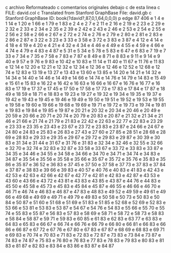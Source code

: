 c archivo Reformateado
c comentarios originales debajo
c de esta linea
c  FILE: david.col
c  Translated from Stanford GraphBase File: david.gb
c  Stanford GraphBase ID: book(?david?,87,0,1,64,0,0,0)
p edge 87 406
e 1 4
e 1 14
e 1 20
e 1 66
e 1 79
e 1 83
e 2 4
e 2 7
e 2 11
e 2 16
e 2 19
e 2 23
e 2 29
e 2 32
e 2 33
e 2 34
e 2 35
e 2 39
e 2 42
e 2 43
e 2 46
e 2 53
e 2 54
e 2 55
e 2 56
e 2 58
e 2 66
e 2 67
e 2 72
e 2 74
e 2 76
e 2 79
e 2 80
e 2 81
e 2 83
e 2 86
e 2 87
e 3 22
e 3 23
e 3 33
e 3 58
e 3 72
e 3 83
e 3 87
e 4 12
e 4 14
e 4 18
e 4 19
e 4 20
e 4 21
e 4 32
e 4 34
e 4 46
e 4 49
e 4 55
e 4 59
e 4 66
e 4 74
e 4 79
e 4 83
e 4 87
e 5 31
e 5 34
e 5 78
e 5 83
e 6 47
e 6 83
e 7 19
e 7 33
e 7 34
e 7 35
e 7 58
e 7 83
e 7 87
e 8 49
e 8 71
e 8 83
e 9 11
e 9 14
e 9 40
e 9 57
e 9 76
e 9 83
e 10 42
e 10 83
e 11 14
e 11 40
e 11 67
e 11 76
e 11 83
e 12 14
e 12 20
e 12 21
e 12 32
e 12 34
e 12 36
e 12 46
e 12 52
e 12 68
e 12 74
e 12 83
e 13 19
e 13 27
e 13 43
e 13 60
e 13 85
e 14 20
e 14 21
e 14 32
e 14 34
e 14 40
e 14 46
e 14 49
e 14 66
e 14 74
e 14 76
e 14 79
e 14 83
e 15 49
e 15 61
e 15 83
e 16 22
e 16 42
e 16 63
e 16 66
e 16 67
e 16 76
e 16 77
e 16 83
e 17 19
e 17 37
e 17 45
e 17 50
e 17 58
e 17 73
e 17 83
e 17 84
e 17 87
e 18 49
e 18 59
e 18 71
e 18 83
e 19 23
e 19 27
e 19 32
e 19 34
e 19 35
e 19 37
e 19 42
e 19 43
e 19 45
e 19 46
e 19 49
e 19 50
e 19 51
e 19 52
e 19 53
e 19 55
e 19 58
e 19 60
e 19 66
e 19 68
e 19 69
e 19 71
e 19 72
e 19 73
e 19 74
e 19 81
e 19 83
e 19 84
e 19 85
e 19 87
e 20 21
e 20 32
e 20 34
e 20 46
e 20 49
e 20 59
e 20 66
e 20 71
e 20 74
e 20 79
e 20 83
e 20 87
e 21 32
e 21 34
e 21 46
e 21 66
e 21 74
e 21 79
e 21 83
e 22 42
e 22 63
e 22 77
e 22 83
e 23 29
e 23 33
e 23 35
e 23 43
e 23 67
e 23 72
e 23 83
e 23 87
e 24 66
e 24 67
e 24 80
e 24 83
e 25 83
e 26 83
e 27 43
e 27 60
e 27 85
e 28 51
e 28 68
e 28 69
e 28 83
e 29 33
e 29 35
e 29 67
e 29 72
e 29 83
e 29 87
e 30 39
e 30 83
e 31 34
e 31 44
e 31 67
e 31 76
e 31 83
e 32 34
e 32 46
e 32 55
e 32 66
e 32 70
e 32 74
e 32 83
e 32 87
e 33 58
e 33 67
e 33 72
e 33 83
e 33 87
e 34 35
e 34 46
e 34 55
e 34 58
e 34 66
e 34 70
e 34 71
e 34 74
e 34 83
e 34 87
e 35 54
e 35 56
e 35 58
e 35 66
e 35 67
e 35 72
e 35 76
e 35 83
e 35 86
e 35 87
e 36 52
e 36 83
e 37 45
e 37 50
e 37 58
e 37 73
e 37 83
e 37 84
e 37 87
e 38 83
e 39 66
e 39 83
e 40 57
e 40 76
e 40 83
e 41 83
e 42 43
e 42 53
e 42 63
e 42 66
e 42 67
e 42 77
e 42 81
e 42 83
e 42 87
e 43 53
e 43 60
e 43 66
e 43 72
e 43 81
e 43 83
e 43 85
e 43 87
e 44 76
e 44 83
e 45 50
e 45 58
e 45 73
e 45 83
e 45 84
e 45 87
e 46 55
e 46 66
e 46 70
e 46 71
e 46 74
e 46 83
e 46 87
e 47 83
e 48 83
e 49 52
e 49 59
e 49 61
e 49 66
e 49 68
e 49 69
e 49 71
e 49 79
e 49 83
e 50 58
e 50 73
e 50 83
e 50 84
e 50 87
e 51 60
e 51 68
e 51 69
e 51 83
e 51 85
e 52 68
e 52 69
e 52 83
e 53 66
e 53 81
e 53 83
e 53 87
e 54 67
e 54 76
e 54 83
e 55 66
e 55 70
e 55 74
e 55 83
e 55 87
e 56 83
e 57 83
e 58 69
e 58 71
e 58 72
e 58 73
e 58 83
e 58 84
e 58 87
e 59 71
e 59 83
e 60 85
e 61 83
e 62 83
e 63 77
e 63 83
e 64 83
e 65 83
e 66 67
e 66 74
e 66 76
e 66 79
e 66 80
e 66 81
e 66 83
e 66 86
e 66 87
e 67 72
e 67 76
e 67 80
e 67 83
e 67 87
e 68 69
e 68 83
e 69 71
e 69 83
e 70 74
e 70 83
e 71 83
e 72 83
e 72 87
e 73 83
e 73 84
e 73 87
e 74 83
e 74 87
e 75 83
e 76 80
e 76 83
e 77 83
e 78 83
e 79 83
e 80 83
e 81 83
e 81 87
e 82 83
e 83 84
e 83 86
e 83 87
e 84 87


